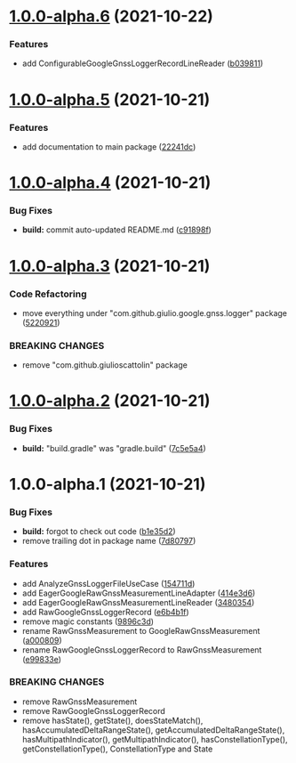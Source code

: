 # [1.0.0-alpha.6](https://github.com/giulioscattolin/google-gnss-logger/compare/v1.0.0-alpha.5...v1.0.0-alpha.6) (2021-10-22)


### Features

* add ConfigurableGoogleGnssLoggerRecordLineReader ([b039811](https://github.com/giulioscattolin/google-gnss-logger/commit/b039811bba6288fae51b723b4b20ef8709359ceb))

# [1.0.0-alpha.5](https://github.com/giulioscattolin/google-gnss-logger/compare/v1.0.0-alpha.4...v1.0.0-alpha.5) (2021-10-21)


### Features

* add documentation to main package ([22241dc](https://github.com/giulioscattolin/google-gnss-logger/commit/22241dc8ea44c4dadf14575529f33eb29dfaa538))

# [1.0.0-alpha.4](https://github.com/giulioscattolin/google-gnss-logger/compare/v1.0.0-alpha.3...v1.0.0-alpha.4) (2021-10-21)


### Bug Fixes

* **build:** commit auto-updated README.md ([c91898f](https://github.com/giulioscattolin/google-gnss-logger/commit/c91898f395d1b7970581022cbdacaa894503ad4e))

# [1.0.0-alpha.3](https://github.com/giulioscattolin/google-gnss-logger/compare/v1.0.0-alpha.2...v1.0.0-alpha.3) (2021-10-21)


### Code Refactoring

* move everything under "com.github.giulio.google.gnss.logger" package ([5220921](https://github.com/giulioscattolin/google-gnss-logger/commit/52209211493da49b0be861135bdca04b9e1dbaae))


### BREAKING CHANGES

* remove "com.github.giulioscattolin" package

# [1.0.0-alpha.2](https://github.com/giulioscattolin/google-gnss-logger/compare/v1.0.0-alpha.1...v1.0.0-alpha.2) (2021-10-21)


### Bug Fixes

* **build:** "build.gradle" was "gradle.build" ([7c5e5a4](https://github.com/giulioscattolin/google-gnss-logger/commit/7c5e5a42f927f07875ec5ea3b207c4d30f6f1255))

# 1.0.0-alpha.1 (2021-10-21)


### Bug Fixes

* **build:** forgot to check out code ([b1e35d2](https://github.com/giulioscattolin/google-gnss-logger/commit/b1e35d2eab5e878c1f511f80dbfd11e7e8431440))
* remove trailing dot in package name ([7d80797](https://github.com/giulioscattolin/google-gnss-logger/commit/7d80797904f3f6e42e360c578dddee0aa6a55356))


### Features

* add AnalyzeGnssLoggerFileUseCase ([154711d](https://github.com/giulioscattolin/google-gnss-logger/commit/154711d8a9e67fb93295a59b98c75c94d0142e89))
* add EagerGoogleRawGnssMeasurementLineAdapter ([414e3d6](https://github.com/giulioscattolin/google-gnss-logger/commit/414e3d68d8f52f6a6adc081af71df06a8670c089))
* add EagerGoogleRawGnssMeasurementLineReader ([3480354](https://github.com/giulioscattolin/google-gnss-logger/commit/3480354ee5127c473ff55929e62c770b6cc98721))
* add RawGoogleGnssLoggerRecord ([e6b4b1f](https://github.com/giulioscattolin/google-gnss-logger/commit/e6b4b1fe1ed2bc69dc221041b7c8b4bdb3d8dffe))
* remove magic constants ([9896c3d](https://github.com/giulioscattolin/google-gnss-logger/commit/9896c3d721968dc8cc33f9018f13950d15218605))
* rename RawGnssMeasurement to GoogleRawGnssMeasurement ([a000809](https://github.com/giulioscattolin/google-gnss-logger/commit/a0008095c968f8d108193cb33ab7693292e1796c))
* rename RawGoogleGnssLoggerRecord to RawGnssMeasurement ([e99833e](https://github.com/giulioscattolin/google-gnss-logger/commit/e99833ef70da818dc27236ec146b30ab86376eb0))


### BREAKING CHANGES

* remove RawGnssMeasurement
* remove RawGoogleGnssLoggerRecord
* remove hasState(), getState(), doesStateMatch(), hasAccumulatedDeltaRangeState(), getAccumulatedDeltaRangeState(), hasMultipathIndicator(), getMultipathIndicator(), hasConstellationType(), getConstellationType(), ConstellationType and State
